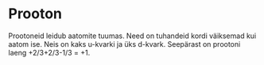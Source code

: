 # Prooton

Prootoneid leidub aatomite tuumas. Need on tuhandeid kordi väiksemad kui aatom
ise. Neis on kaks u-kvarki ja üks d-kvark. Seepärast on prootoni laeng
+2/3+2/3-1/3 = +1.
